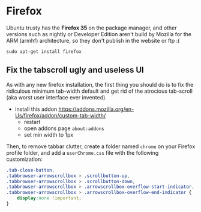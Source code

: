 Firefox
=======

Ubuntu trusty has the **Firefox 35** on the package manager, and other versions
such as nightly or Developer Edition aren't build by Mozilla for the ARM 
(armhf) architecture, so they don't publish in the website or ftp :(

    sudo apt-get install firefox

Fix the tabscroll ugly and useless UI
-------------------------------------

As with any new firefox installation, the first thing you should do is to fix the ridiculous minimum tab-width default and get rid of the atrocious tab-scroll (aka worst user interface ever invented).
- install this addon https://addons.mozilla.org/en-Us/firefox/addon/custom-tab-width/
    - restart
    - open addons page ```about:addons```
    - set min width to 1px

Then, to remove tabbar clutter, create a folder named ```chrome``` on your Firefox profile folder, and add a ```userChrome.css``` file with the following customization:

```css
.tab-close-button,
.tabbrowser-arrowscrollbox > .scrollbutton-up,
.tabbrowser-arrowscrollbox > .scrollbutton-down,
.tabbrowser-arrowscrollbox > .arrowscrollbox-overflow-start-indicator,
.tabbrowser-arrowscrollbox > .arrowscrollbox-overflow-end-indicator {
    display:none !important;
}
```

